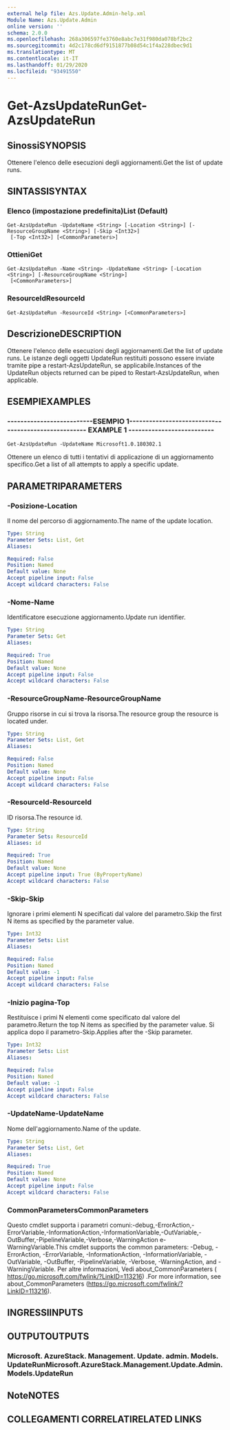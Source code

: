 ```yaml
---
external help file: Azs.Update.Admin-help.xml
Module Name: Azs.Update.Admin
online version: ''
schema: 2.0.0
ms.openlocfilehash: 268a306597fe3760e8abc7e31f980da078bf2bc2
ms.sourcegitcommit: 4d2c178cd6df9151877b08d54c1f4a228dbec9d1
ms.translationtype: MT
ms.contentlocale: it-IT
ms.lasthandoff: 01/29/2020
ms.locfileid: "93491550"
---
```

# <span data-ttu-id="61442-101">Get-AzsUpdateRun</span><span class="sxs-lookup"><span data-stu-id="61442-101">Get-AzsUpdateRun</span></span>

## <span data-ttu-id="61442-102">Sinossi</span><span class="sxs-lookup"><span data-stu-id="61442-102">SYNOPSIS</span></span>
<span data-ttu-id="61442-103">Ottenere l'elenco delle esecuzioni degli aggiornamenti.</span><span class="sxs-lookup"><span data-stu-id="61442-103">Get the list of update runs.</span></span>

## <span data-ttu-id="61442-104">SINTASSI</span><span class="sxs-lookup"><span data-stu-id="61442-104">SYNTAX</span></span>

### <span data-ttu-id="61442-105">Elenco (impostazione predefinita)</span><span class="sxs-lookup"><span data-stu-id="61442-105">List (Default)</span></span>
```
Get-AzsUpdateRun -UpdateName <String> [-Location <String>] [-ResourceGroupName <String>] [-Skip <Int32>]
 [-Top <Int32>] [<CommonParameters>]
```

### <span data-ttu-id="61442-106">Ottieni</span><span class="sxs-lookup"><span data-stu-id="61442-106">Get</span></span>
```
Get-AzsUpdateRun -Name <String> -UpdateName <String> [-Location <String>] [-ResourceGroupName <String>]
 [<CommonParameters>]
```

### <span data-ttu-id="61442-107">ResourceId</span><span class="sxs-lookup"><span data-stu-id="61442-107">ResourceId</span></span>
```
Get-AzsUpdateRun -ResourceId <String> [<CommonParameters>]
```

## <span data-ttu-id="61442-108">Descrizione</span><span class="sxs-lookup"><span data-stu-id="61442-108">DESCRIPTION</span></span>
<span data-ttu-id="61442-109">Ottenere l'elenco delle esecuzioni degli aggiornamenti.</span><span class="sxs-lookup"><span data-stu-id="61442-109">Get the list of update runs.</span></span> <span data-ttu-id="61442-110">Le istanze degli oggetti UpdateRun restituiti possono essere inviate tramite pipe a restart-AzsUpdateRun, se applicabile.</span><span class="sxs-lookup"><span data-stu-id="61442-110">Instances of the UpdateRun objects returned can be piped to Restart-AzsUpdateRun, when applicable.</span></span>

## <span data-ttu-id="61442-111">ESEMPI</span><span class="sxs-lookup"><span data-stu-id="61442-111">EXAMPLES</span></span>

### <span data-ttu-id="61442-112">--------------------------ESEMPIO 1--------------------------</span><span class="sxs-lookup"><span data-stu-id="61442-112">-------------------------- EXAMPLE 1 --------------------------</span></span>
```
Get-AzsUpdateRun -UpdateName Microsoft1.0.180302.1
```

<span data-ttu-id="61442-113">Ottenere un elenco di tutti i tentativi di applicazione di un aggiornamento specifico.</span><span class="sxs-lookup"><span data-stu-id="61442-113">Get a list of all attempts to apply a specific update.</span></span>

## <span data-ttu-id="61442-114">PARAMETRI</span><span class="sxs-lookup"><span data-stu-id="61442-114">PARAMETERS</span></span>

### <span data-ttu-id="61442-115">-Posizione</span><span class="sxs-lookup"><span data-stu-id="61442-115">-Location</span></span>
<span data-ttu-id="61442-116">Il nome del percorso di aggiornamento.</span><span class="sxs-lookup"><span data-stu-id="61442-116">The name of the update location.</span></span>

```yaml
Type: String
Parameter Sets: List, Get
Aliases: 

Required: False
Position: Named
Default value: None
Accept pipeline input: False
Accept wildcard characters: False
```

### <span data-ttu-id="61442-117">-Nome</span><span class="sxs-lookup"><span data-stu-id="61442-117">-Name</span></span>
<span data-ttu-id="61442-118">Identificatore esecuzione aggiornamento.</span><span class="sxs-lookup"><span data-stu-id="61442-118">Update run identifier.</span></span>

```yaml
Type: String
Parameter Sets: Get
Aliases: 

Required: True
Position: Named
Default value: None
Accept pipeline input: False
Accept wildcard characters: False
```

### <span data-ttu-id="61442-119">-ResourceGroupName</span><span class="sxs-lookup"><span data-stu-id="61442-119">-ResourceGroupName</span></span>
<span data-ttu-id="61442-120">Gruppo risorse in cui si trova la risorsa.</span><span class="sxs-lookup"><span data-stu-id="61442-120">The resource group the resource is located under.</span></span>

```yaml
Type: String
Parameter Sets: List, Get
Aliases: 

Required: False
Position: Named
Default value: None
Accept pipeline input: False
Accept wildcard characters: False
```

### <span data-ttu-id="61442-121">-ResourceId</span><span class="sxs-lookup"><span data-stu-id="61442-121">-ResourceId</span></span>
<span data-ttu-id="61442-122">ID risorsa.</span><span class="sxs-lookup"><span data-stu-id="61442-122">The resource id.</span></span>

```yaml
Type: String
Parameter Sets: ResourceId
Aliases: id

Required: True
Position: Named
Default value: None
Accept pipeline input: True (ByPropertyName)
Accept wildcard characters: False
```

### <span data-ttu-id="61442-123">-Skip</span><span class="sxs-lookup"><span data-stu-id="61442-123">-Skip</span></span>
<span data-ttu-id="61442-124">Ignorare i primi elementi N specificati dal valore del parametro.</span><span class="sxs-lookup"><span data-stu-id="61442-124">Skip the first N items as specified by the parameter value.</span></span>

```yaml
Type: Int32
Parameter Sets: List
Aliases: 

Required: False
Position: Named
Default value: -1
Accept pipeline input: False
Accept wildcard characters: False
```

### <span data-ttu-id="61442-125">-Inizio pagina</span><span class="sxs-lookup"><span data-stu-id="61442-125">-Top</span></span>
<span data-ttu-id="61442-126">Restituisce i primi N elementi come specificato dal valore del parametro.</span><span class="sxs-lookup"><span data-stu-id="61442-126">Return the top N items as specified by the parameter value.</span></span>
<span data-ttu-id="61442-127">Si applica dopo il parametro-Skip.</span><span class="sxs-lookup"><span data-stu-id="61442-127">Applies after the -Skip parameter.</span></span>

```yaml
Type: Int32
Parameter Sets: List
Aliases: 

Required: False
Position: Named
Default value: -1
Accept pipeline input: False
Accept wildcard characters: False
```

### <span data-ttu-id="61442-128">-UpdateName</span><span class="sxs-lookup"><span data-stu-id="61442-128">-UpdateName</span></span>
<span data-ttu-id="61442-129">Nome dell'aggiornamento.</span><span class="sxs-lookup"><span data-stu-id="61442-129">Name of the update.</span></span>

```yaml
Type: String
Parameter Sets: List, Get
Aliases: 

Required: True
Position: Named
Default value: None
Accept pipeline input: False
Accept wildcard characters: False
```

### <span data-ttu-id="61442-130">CommonParameters</span><span class="sxs-lookup"><span data-stu-id="61442-130">CommonParameters</span></span>
<span data-ttu-id="61442-131">Questo cmdlet supporta i parametri comuni:-debug,-ErrorAction,-ErrorVariable,-InformationAction,-InformationVariable,-OutVariable,-OutBuffer,-PipelineVariable,-Verbose,-WarningAction e-WarningVariable.</span><span class="sxs-lookup"><span data-stu-id="61442-131">This cmdlet supports the common parameters: -Debug, -ErrorAction, -ErrorVariable, -InformationAction, -InformationVariable, -OutVariable, -OutBuffer, -PipelineVariable, -Verbose, -WarningAction, and -WarningVariable.</span></span> <span data-ttu-id="61442-132">Per altre informazioni, Vedi about_CommonParameters ( https://go.microsoft.com/fwlink/?LinkID=113216) .</span><span class="sxs-lookup"><span data-stu-id="61442-132">For more information, see about_CommonParameters (https://go.microsoft.com/fwlink/?LinkID=113216).</span></span>

## <span data-ttu-id="61442-133">INGRESSI</span><span class="sxs-lookup"><span data-stu-id="61442-133">INPUTS</span></span>

## <span data-ttu-id="61442-134">OUTPUT</span><span class="sxs-lookup"><span data-stu-id="61442-134">OUTPUTS</span></span>

### <span data-ttu-id="61442-135">Microsoft. AzureStack. Management. Update. admin. Models. UpdateRun</span><span class="sxs-lookup"><span data-stu-id="61442-135">Microsoft.AzureStack.Management.Update.Admin.Models.UpdateRun</span></span>

## <span data-ttu-id="61442-136">Note</span><span class="sxs-lookup"><span data-stu-id="61442-136">NOTES</span></span>

## <span data-ttu-id="61442-137">COLLEGAMENTI CORRELATI</span><span class="sxs-lookup"><span data-stu-id="61442-137">RELATED LINKS</span></span>

